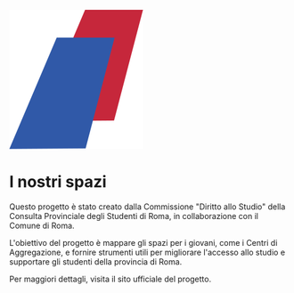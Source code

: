 ![Logo del progetto](./static/logo.svg)

# I nostri spazi 

Questo progetto è stato creato dalla Commissione "Diritto allo Studio" della Consulta Provinciale degli Studenti di Roma, in collaborazione con il Comune di Roma. 

L'obiettivo del progetto è mappare gli spazi per i giovani, come i Centri di Aggregazione, e fornire strumenti utili per migliorare l'accesso allo studio e supportare gli studenti della provincia di Roma.

Per maggiori dettagli, visita il sito ufficiale del progetto.

